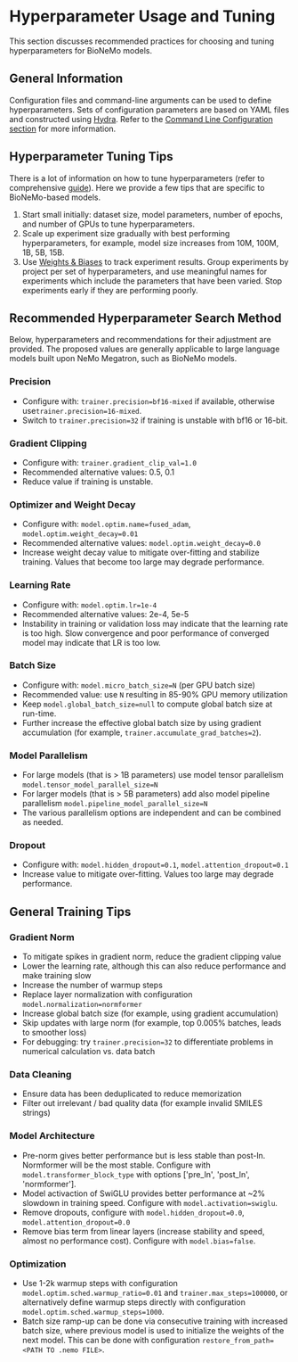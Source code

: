 # Hyperparameter Usage and Tuning

This section discusses recommended practices for choosing and tuning hyperparameters for BioNeMo models.

## General Information

Configuration files and command-line arguments can be used to define hyperparameters. Sets of configuration parameters are based on YAML files and constructed using [Hydra](https://hydra.cc/docs/intro/). Refer to the [Command Line Configuration section](./bionemo-fw-for-model-training-fw.md#command-line-configuration) for more information.

## Hyperparameter Tuning Tips

There is a lot of information on how to tune hyperparameters (refer to comprehensive [guide](https://github.com/google-research/tuning_playbook)). Here we provide a few tips that are specific to BioNeMo-based models.

1. Start small initially: dataset size, model parameters, number of epochs, and number of GPUs to tune hyperparameters.
2. Scale up experiment size gradually with best performing hyperparameters, for example, model size increases from 10M, 100M, 1B, 5B, 15B.
3. Use [Weights & Biases](https://wandb.ai/) to track experiment results. Group experiments by project per set of hyperparameters, and use meaningful names for experiments which include the parameters that have been varied. Stop experiments early if they are performing poorly.

## Recommended Hyperparameter Search Method

Below, hyperparameters and recommendations for their adjustment are provided. The proposed values are generally applicable to large language models built upon NeMo Megatron, such as BioNeMo models.

### Precision

* Configure with: `trainer.precision=bf16-mixed` if available, otherwise use`trainer.precision=16-mixed`.
* Switch to `trainer.precision=32` if training is unstable with bf16 or 16-bit.

### Gradient Clipping
  
* Configure with: `trainer.gradient_clip_val=1.0`
* Recommended alternative values: 0.5, 0.1
* Reduce value if training is unstable.

### Optimizer and Weight Decay

* Configure with: `model.optim.name=fused_adam`, `model.optim.weight_decay=0.01`
* Recommended alternative values: `model.optim.weight_decay=0.0`
* Increase weight decay value to mitigate over-fitting and stabilize training. Values that become too large may degrade performance.

### Learning Rate

* Configure with: `model.optim.lr=1e-4`
* Recommended alternative values: 2e-4, 5e-5
* Instability in training or validation loss may indicate that the learning rate is too high. Slow convergence and poor performance of converged model may indicate that LR is too low.

### Batch Size

* Configure with: `model.micro_batch_size=N` (per GPU batch size)
* Recommended value: use `N` resulting in 85-90% GPU memory utilization
* Keep `model.global_batch_size=null` to compute global batch size at run-time.
* Further increase the effective global batch size by using gradient accumulation (for example, `trainer.accumulate_grad_batches=2`).

### Model Parallelism 
  
* For large models (that is > 1B parameters) use model tensor parallelism `model.tensor_model_parallel_size=N`
* For larger models (that is > 5B parameters) add also model pipeline parallelism `model.pipeline_model_parallel_size=N`
* The various parallelism options are independent and can be combined as needed.
  
### Dropout

* Configure with: `model.hidden_dropout=0.1`, `model.attention_dropout=0.1`
* Increase value to mitigate over-fitting. Values too large may degrade performance.

## General Training Tips

### Gradient Norm

* To mitigate spikes in gradient norm, reduce the gradient clipping value
* Lower the learning rate, although this can also reduce performance and make training slow
* Increase the number of warmup steps
* Replace layer normalization with configuration `model.normalization=normformer`
* Increase global batch size (for example, using gradient accumulation)
* Skip updates with large norm (for example, top 0.005% batches, leads to smoother loss)
* For debugging: try `trainer.precision=32` to differentiate problems in numerical calculation vs. data batch

### Data Cleaning

* Ensure data has been deduplicated to reduce memorization
* Filter out irrelevant / bad quality data (for example invalid SMILES strings)

### Model Architecture

* Pre-norm gives better performance but is less stable than post-ln. Normformer will be the most stable. Configure with `model.transformer_block_type` with options ['pre_ln', 'post_ln', 'normformer'].
* Model activaction of SwiGLU provides better performance at ~2% slowdown in training speed. Configure with `model.activation=swiglu`.
* Remove dropouts, configure with `model.hidden_dropout=0.0`, `model.attention_dropout=0.0`
* Remove bias term from linear layers (increase stability and speed, almost no performance cost). Configure with `model.bias=false`.

### Optimization

* Use 1-2k warmup steps with configuration `model.optim.sched.warmup_ratio=0.01` and `trainer.max_steps=100000`, or alternatively define warmup steps directly with configuration `model.optim.sched.warmup_steps=1000`.
* Batch size ramp-up can be done via consecutive training with increased batch size, where previous model is used to initialize the weights of the next model. This can be done with configuration `restore_from_path=<PATH TO .nemo FILE>`.
